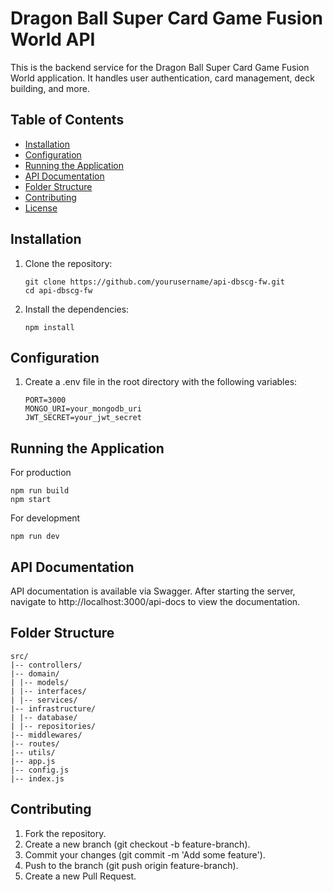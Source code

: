 # Dragon Ball Super Card Game Fusion World API

This is the backend service for the Dragon Ball Super Card Game Fusion World application. It handles user authentication, card management, deck building, and more.

## Table of Contents

- [Installation](#installation)
- [Configuration](#configuration)
- [Running the Application](#running-the-application)
- [API Documentation](#api-documentation)
- [Folder Structure](#folder-structure)
- [Contributing](#contributing)
- [License](#license)

## Installation

1. Clone the repository:
   ```
   git clone https://github.com/yourusername/api-dbscg-fw.git
   cd api-dbscg-fw
   ```
2. Install the dependencies:
   ```
   npm install
   ```

## Configuration

1. Create a .env file in the root directory with the following variables:
   ```
   PORT=3000
   MONGO_URI=your_mongodb_uri
   JWT_SECRET=your_jwt_secret
   ```

## Running the Application

For production

```
npm run build
npm start
```

For development

```
npm run dev
```

## API Documentation

API documentation is available via Swagger. After starting the server, navigate to http://localhost:3000/api-docs to view the documentation.

## Folder Structure
```
src/
|-- controllers/
|-- domain/
| |-- models/
| |-- interfaces/
| |-- services/
|-- infrastructure/
| |-- database/
| |-- repositories/
|-- middlewares/
|-- routes/
|-- utils/
|-- app.js
|-- config.js
|-- index.js
```

## Contributing

1. Fork the repository.
2. Create a new branch (git checkout -b feature-branch).
3. Commit your changes (git commit -m 'Add some feature').
4. Push to the branch (git push origin feature-branch).
5. Create a new Pull Request.